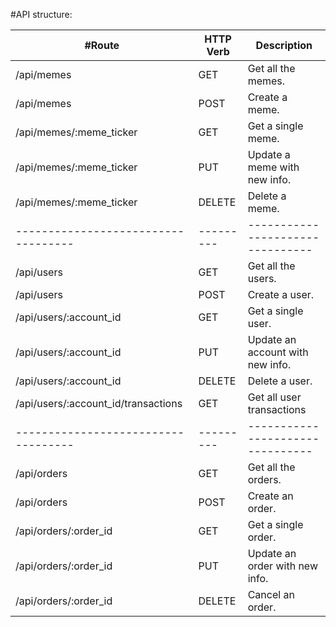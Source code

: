 #API structure:

#Route								| HTTP Verb	| Description
----------------------------------- | --------- | -------------------------------
/api/memes							| GET		| Get all the memes.
/api/memes							| POST		| Create a meme.
/api/memes/:meme_ticker				| GET		| Get a single meme.
/api/memes/:meme_ticker				| PUT		| Update a meme with new info.
/api/memes/:meme_ticker				| DELETE	| Delete a meme.
----------------------------------- | --------- | --------------------------------
/api/users							| GET		| Get all the users.
/api/users							| POST		| Create a user.
/api/users/:account_id				| GET		| Get a single user.
/api/users/:account_id				| PUT		| Update an account with new info.
/api/users/:account_id				| DELETE	| Delete a user.
/api/users/:account_id/transactions	| GET		| Get all user transactions
----------------------------------- | --------- | --------------------------------
/api/orders							| GET		| Get all the orders.
/api/orders							| POST		| Create an order.
/api/orders/:order_id				| GET		| Get a single order.
/api/orders/:order_id				| PUT		| Update an order with new info.
/api/orders/:order_id				| DELETE	| Cancel an order.
